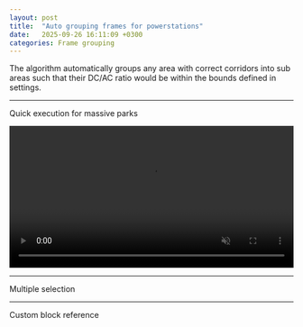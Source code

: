 ```yaml
---
layout: post
title:  "Auto grouping frames for powerstations"
date:   2025-09-26 16:11:09 +0300
categories: Frame grouping
---
```

The algorithm automatically groups any area with correct corridors into sub areas such that their DC/AC ratio would be within the bounds defined in settings.

---
Quick execution for massive parks

<video width="100%" preload="metadata" muted controls loop>
<source src="/assets/huge_park.mp4" type="video/mp4">
Your browser does not support the video tag.
</video>

[//]: # (---)

[//]: # (Support for multiple frame presets per single area)

[//]: # (<video width="100%" preload="metadata" muted controls loop>)

[//]: # (    <source src="/assets/multi_presets.mp4" type="video/mp4">)

[//]: # (    Your browser does not support the video tag.)

[//]: # (</video>)

[//]: # ()
[//]: # (---)

[//]: # (Group shape correlates with the Azimuth &#40;rotation&#41; of the frames)

[//]: # (<video width="100%" preload="metadata" muted controls loop>)

[//]: # (    <source src="/assets/azimuth.mp4" type="video/mp4">)

[//]: # (    Your browser does not support the video tag.)

[//]: # (</video>)



---
Multiple selection

---
Custom block reference
